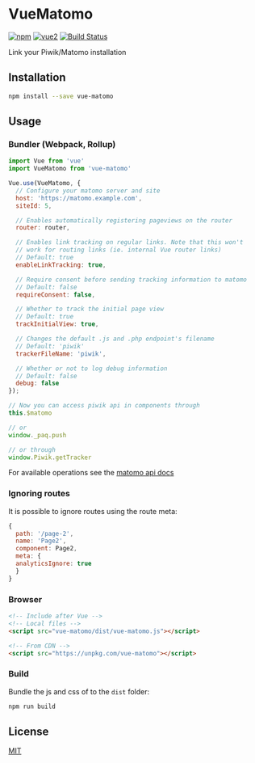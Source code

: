 # VueMatomo

[![npm](https://img.shields.io/npm/v/vue-matomo.svg)](https://www.npmjs.com/package/vue-matomo)
[![vue2](https://img.shields.io/badge/vue-2.x-brightgreen.svg)](https://vuejs.org/)
[![Build Status](https://travis-ci.org/AmazingDreams/vue-matomo.svg?branch=master)](https://travis-ci.org/AmazingDreams/vue-matomo)

Link your Piwik/Matomo installation

## Installation

```bash
npm install --save vue-matomo
```

## Usage

### Bundler (Webpack, Rollup)

```js
import Vue from 'vue'
import VueMatomo from 'vue-matomo'

Vue.use(VueMatomo, {
  // Configure your matomo server and site
  host: 'https://matomo.example.com',
  siteId: 5,

  // Enables automatically registering pageviews on the router
  router: router,

  // Enables link tracking on regular links. Note that this won't
  // work for routing links (ie. internal Vue router links)
  // Default: true
  enableLinkTracking: true,

  // Require consent before sending tracking information to matomo
  // Default: false
  requireConsent: false,

  // Whether to track the initial page view
  // Default: true
  trackInitialView: true,

  // Changes the default .js and .php endpoint's filename
  // Default: 'piwik'
  trackerFileName: 'piwik',

  // Whether or not to log debug information
  // Default: false
  debug: false
});

// Now you can access piwik api in components through
this.$matomo

// or
window._paq.push

// or through
window.Piwik.getTracker
```

For available operations see the [matomo api docs](https://developer.matomo.org/api-reference/tracking-javascript)

### Ignoring routes

It is possible to ignore routes using the route meta:

```js
{
  path: '/page-2',
  name: 'Page2',
  component: Page2,
  meta: {
  analyticsIgnore: true
  }
}
```


### Browser

```html
<!-- Include after Vue -->
<!-- Local files -->
<script src="vue-matomo/dist/vue-matomo.js"></script>

<!-- From CDN -->
<script src="https://unpkg.com/vue-matomo"></script>
```

### Build

Bundle the js and css of to the `dist` folder:

```bash
npm run build
```

## License

[MIT](http://opensource.org/licenses/MIT)
